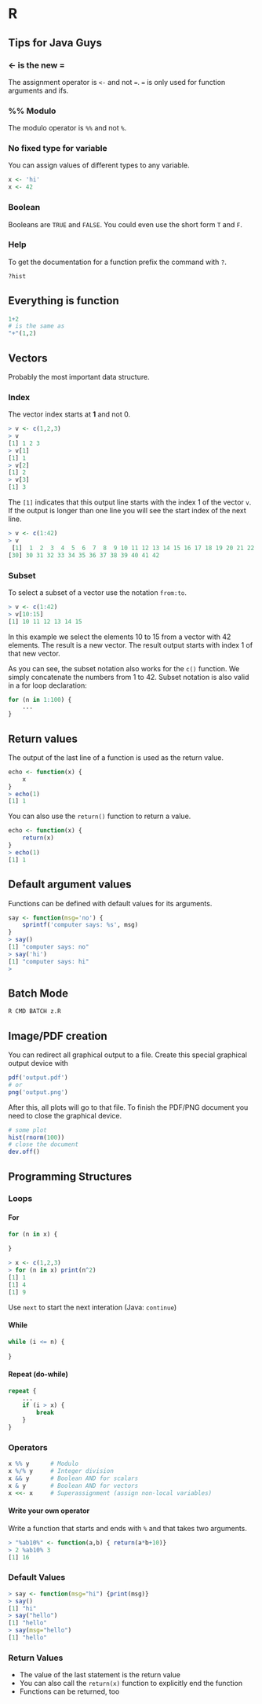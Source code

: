 # R 



## Tips for Java Guys

### <- is the new =

The assignment operator is ``<-`` and not ``=``. ``=`` is only used for function arguments and ifs.


### %% Modulo

The modulo operator is ``%%`` and not ``%``.


### No fixed type for variable

You can assign values of different types to any variable.

```R
x <- 'hi'
x <- 42
```


### Boolean

Booleans are ``TRUE`` and ``FALSE``. You could even use the short form ``T`` and ``F``.

### Help

To get the documentation for a function prefix the command with ``?``.

```R
?hist
```


## Everything is function

```R
1+2
# is the same as
"+"(1,2)
```


## Vectors

Probably the most important data structure. 


### Index

The vector index starts at **1** and not 0. 

```R
> v <- c(1,2,3)
> v
[1] 1 2 3
> v[1]
[1] 1
> v[2]
[1] 2
> v[3]
[1] 3
```


The ``[1]`` indicates that this output line starts with the index 1 of the vector ``v``. If the output is longer than
one line you will see the start index of the next line.

```R
> v <- c(1:42)
> v
 [1]  1  2  3  4  5  6  7  8  9 10 11 12 13 14 15 16 17 18 19 20 21 22 23 24 25 26 27 28 29
[30] 30 31 32 33 34 35 36 37 38 39 40 41 42
```


### Subset

To select a subset of a vector use the notation ``from:to``.

```R
> v <- c(1:42)
> v[10:15]
[1] 10 11 12 13 14 15
```

In this example we select the elements 10 to 15 from a vector with 42 elements. The result is a new vector. The result output starts with index 1 of that new vector.

As you can see, the subset notation also works for the ``c()`` function. We simply concatenate the numbers from 1 to 42. Subset notation is also valid in a for loop declaration:

```R
for (n in 1:100) {
	...
}
```



## Return values

The output of the last line of a function is used as the return value.

```R
echo <- function(x) {
	x
}
> echo(1)
[1] 1
```


You can also use the ``return()`` function to return a value.

```R
echo <- function(x) {
	return(x)
}
> echo(1)
[1] 1
```



## Default argument values

Functions can be defined with default values for its arguments.

```R
say <- function(msg='no') {
	sprintf('computer says: %s', msg)
}
> say()
[1] "computer says: no"
> say('hi')
[1] "computer says: hi"
> 
```



## Batch Mode

```bash
R CMD BATCH z.R
```



## Image/PDF creation

You can redirect all graphical output to a file. Create this special graphical output device with

```R
pdf('output.pdf')
# or
png('output.png')
```


After this, all plots will go to that file. To finish the PDF/PNG document you need to close the graphical device.

```R
# some plot
hist(rnorm(100))
# close the document
dev.off()
```



## Programming Structures


### Loops


#### For
```R
for (n in x) {
	
}
```

```R
> x <- c(1,2,3)
> for (n in x) print(n^2)
[1] 1
[1] 4
[1] 9
```

Use `next` to start the next interation (Java: `continue`)



#### While

```R
while (i <= n) {
	
}
```


#### Repeat (do-while)

```R
repeat {
	...
	if (i > x) {
		break
	}
}
```


### Operators

```R
x %% y		# Modulo
x %/% y		# Integer division
x && y		# Boolean AND for scalars
x & y		# Boolean AND for vectors
x <<- x		# Superassignment (assign non-local variables)
```


#### Write your own operator

Write a function that starts and ends with `%` and that takes two arguments.

```R
> "%ab10%" <- function(a,b) { return(a*b+10)}
> 2 %ab10% 3
[1] 16
```


### Default Values

```R
> say <- function(msg="hi") {print(msg)}
> say()
[1] "hi"
> say("hello")
[1] "hello"
> say(msg="hello")
[1] "hello"
```


### Return Values

- The value of the last statement is the return value
- You can also call the `return(x)` function to explicitly end the function
- Functions can be returned, too


